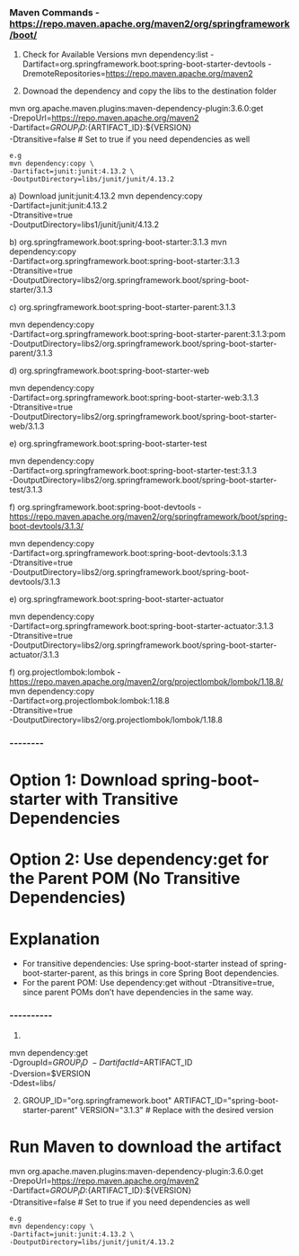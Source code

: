 ### Maven Commands - https://repo.maven.apache.org/maven2/org/springframework/boot/

1. Check for Available Versions
mvn dependency:list -Dartifact=org.springframework.boot:spring-boot-starter-devtools -DremoteRepositories=https://repo.maven.apache.org/maven2

1. Downoad the dependency and copy the libs to the destination folder

mvn org.apache.maven.plugins:maven-dependency-plugin:3.6.0:get \
    -DrepoUrl=https://repo.maven.apache.org/maven2 \
    -Dartifact=${GROUP_ID}:${ARTIFACT_ID}:${VERSION} \
    -Dtransitive=false  # Set to true if you need dependencies as well

    e.g
    mvn dependency:copy \
    -Dartifact=junit:junit:4.13.2 \
    -DoutputDirectory=libs/junit/junit/4.13.2

  a) Download junit:junit:4.13.2
    mvn dependency:copy \
    -Dartifact=junit:junit:4.13.2 \
    -Dtransitive=true \
    -DoutputDirectory=libs1/junit/junit/4.13.2

  b) org.springframework.boot:spring-boot-starter:3.1.3
    mvn dependency:copy \
    -Dartifact=org.springframework.boot:spring-boot-starter:3.1.3 \
    -Dtransitive=true \
    -DoutputDirectory=libs2/org.springframework.boot/spring-boot-starter/3.1.3

c) org.springframework.boot:spring-boot-starter-parent:3.1.3

mvn dependency:copy \
    -Dartifact=org.springframework.boot:spring-boot-starter-parent:3.1.3:pom \
    -DoutputDirectory=libs2/org.springframework.boot/spring-boot-starter-parent/3.1.3



d) org.springframework.boot:spring-boot-starter-web


mvn dependency:copy \
    -Dartifact=org.springframework.boot:spring-boot-starter-web:3.1.3 \
    -Dtransitive=true \
    -DoutputDirectory=libs2/org.springframework.boot/spring-boot-starter-web/3.1.3


e) org.springframework.boot:spring-boot-starter-test

mvn dependency:copy \
    -Dartifact=org.springframework.boot:spring-boot-starter-test:3.1.3 \
    -DoutputDirectory=libs2/org.springframework.boot/spring-boot-starter-test/3.1.3

f) org.springframework.boot:spring-boot-devtools - https://repo.maven.apache.org/maven2/org/springframework/boot/spring-boot-devtools/3.1.3/

mvn dependency:copy \
    -Dartifact=org.springframework.boot:spring-boot-devtools:3.1.3 \
    -Dtransitive=true \
    -DoutputDirectory=libs2/org.springframework.boot/spring-boot-devtools/3.1.3

e) org.springframework.boot:spring-boot-starter-actuator

mvn dependency:copy \
    -Dartifact=org.springframework.boot:spring-boot-starter-actuator:3.1.3 \
    -Dtransitive=true \
    -DoutputDirectory=libs2/org.springframework.boot/spring-boot-starter-actuator/3.1.3

f) org.projectlombok:lombok  - https://repo.maven.apache.org/maven2/org/projectlombok/lombok/1.18.8/
mvn dependency:copy \
    -Dartifact=org.projectlombok:lombok:1.18.8 \
    -Dtransitive=true \
    -DoutputDirectory=libs2/org.projectlombok/lombok/1.18.8



### --------

# Option 1: Download spring-boot-starter with Transitive Dependencies
# Option 2: Use dependency:get for the Parent POM (No Transitive Dependencies)
# Explanation
   - For transitive dependencies: Use spring-boot-starter instead of spring-boot-starter-parent, as this brings in core Spring Boot dependencies.
   - For the parent POM: Use dependency:get without -Dtransitive=true, since parent POMs don’t have dependencies in the same way.

###   ----------

1. 
mvn dependency:get \
    -DgroupId=$GROUP_ID \
    -DartifactId=$ARTIFACT_ID \
    -Dversion=$VERSION \
    -Ddest=libs/

2. GROUP_ID="org.springframework.boot"
ARTIFACT_ID="spring-boot-starter-parent"
VERSION="3.1.3"  # Replace with the desired version



# Run Maven to download the artifact
mvn org.apache.maven.plugins:maven-dependency-plugin:3.6.0:get \
    -DrepoUrl=https://repo.maven.apache.org/maven2 \
    -Dartifact=${GROUP_ID}:${ARTIFACT_ID}:${VERSION} \
    -Dtransitive=false  # Set to true if you need dependencies as well

    e.g
    mvn dependency:copy \
    -Dartifact=junit:junit:4.13.2 \
    -DoutputDirectory=libs/junit/junit/4.13.2
